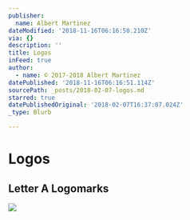 ```yaml
---
publisher:
  name: Albert Martinez
dateModified: '2018-11-16T06:16:50.210Z'
via: {}
description: ''
title: Logos
inFeed: true
author:
  - name: © 2017-2018 Albert Martinez
datePublished: '2018-11-16T06:16:51.114Z'
sourcePath: _posts/2018-02-07-logos.md
starred: true
datePublishedOriginal: '2018-02-07T16:37:07.024Z'
_type: Blurb

---
```

# **Logos**

## Letter A Logomarks
![](https://the-grid-user-content.s3-us-west-2.amazonaws.com/7cdfb871-ccbc-4f1d-98cb-495f7acbe851.png)